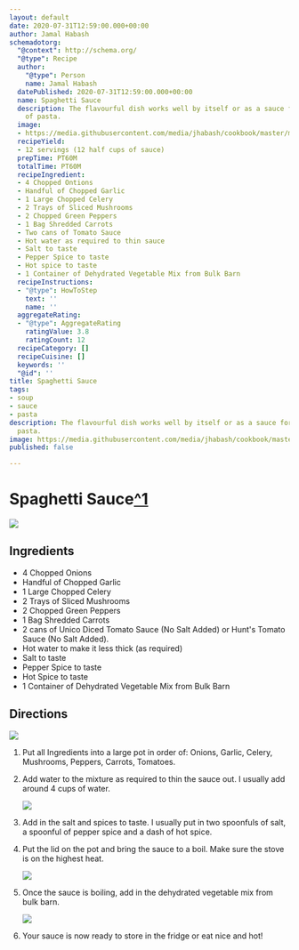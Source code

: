 ```yaml
---
layout: default
date: 2020-07-31T12:59:00.000+00:00
author: Jamal Habash
schemadotorg:
  "@context": http://schema.org/
  "@type": Recipe
  author:
    "@type": Person
    name: Jamal Habash
  datePublished: 2020-07-31T12:59:00.000+00:00
  name: Spaghetti Sauce
  description: The flavourful dish works well by itself or as a sauce for any type
    of pasta.
  image:
  - https://media.githubusercontent.com/media/jhabash/cookbook/master/media/screen-shot-2020-07-31-at-9-03-10-am.png
  recipeYield:
  - 12 servings (12 half cups of sauce)
  prepTime: PT60M
  totalTime: PT60M
  recipeIngredient:
  - 4 Chopped Ontions
  - Handful of Chopped Garlic
  - 1 Large Chopped Celery
  - 2 Trays of Sliced Mushrooms
  - 2 Chopped Green Peppers
  - 1 Bag Shredded Carrots
  - Two cans of Tomato Sauce
  - Hot water as required to thin sauce
  - Salt to taste
  - Pepper Spice to taste
  - Hot spice to taste
  - 1 Container of Dehydrated Vegetable Mix from Bulk Barn
  recipeInstructions:
  - "@type": HowToStep
    text: ''
    name: ''
  aggregateRating:
  - "@type": AggregateRating
    ratingValue: 3.8
    ratingCount: 12
  recipeCategory: []
  recipeCuisine: []
  keywords: ''
  "@id": ''
title: Spaghetti Sauce
tags:
- soup
- sauce
- pasta
description: The flavourful dish works well by itself or as a sauce for any type of
  pasta.
image: https://media.githubusercontent.com/media/jhabash/cookbook/master/media/screen-shot-2020-07-31-at-9-03-10-am.png
published: false

---
```

# Spaghetti Sauce[^1](https://itdoesnttastelikechicken.com/tofu-bolognese/)

![](https://media.githubusercontent.com/media/jamalhabash/cookbook/master/media/screen-shot-2020-07-31-at-9-03-10-am.png)

## Ingredients

* 4 Chopped Onions
* Handful of Chopped Garlic
* 1 Large Chopped Celery
* 2 Trays of Sliced Mushrooms
* 2 Chopped Green Peppers
* 1 Bag Shredded Carrots
* 2 cans of Unico Diced Tomato Sauce (No Salt Added) or Hunt's Tomato Sauce (No Salt Added).
* Hot water to make it less thick (as required)
* Salt to taste
* Pepper Spice to taste
* Hot Spice to taste
* 1 Container of Dehydrated Vegetable Mix from Bulk Barn

## Directions

![](https://media.githubusercontent.com/media/jamalhabash/cookbook/master/media/screen-shot-2020-07-31-at-9-23-01-am.png)

1. Put all Ingredients into a large pot in order of: Onions, Garlic, Celery, Mushrooms, Peppers, Carrots, Tomatoes.
2. Add water to the mixture as required to thin the sauce out. I usually add around 4 cups of water.

   ![](https://media.githubusercontent.com/media/jamalhabash/cookbook/master/media/screen-shot-2020-07-31-at-9-22-33-am.png)
3. Add in the salt and spices to taste. I usually put in two spoonfuls of salt, a spoonful of pepper spice and a dash of hot spice.

4. Put the lid on the pot and bring the sauce to a boil. Make sure the stove is on the highest heat.

   ![](https://media.githubusercontent.com/media/jamalhabash/cookbook/master/media/screen-shot-2020-07-31-at-9-24-03-am.png)
5. Once the sauce is boiling, add in the dehydrated vegetable mix from bulk barn.

   ![](https://media.githubusercontent.com/media/jamalhabash/cookbook/master/media/screen-shot-2020-07-31-at-9-24-19-am.png)
6. Your sauce is now ready to store in the fridge or eat nice and hot!